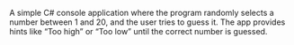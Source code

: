 A simple C# console application where the program randomly selects a number between 1 and 20, and the user tries to guess it. The app provides hints like “Too high” or “Too low” until the correct number is guessed.
